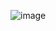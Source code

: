 
![image](https://user-images.githubusercontent.com/98619865/158434081-84c3347f-e4a8-4ed9-9e9f-de71b7ea8c3c.png)
